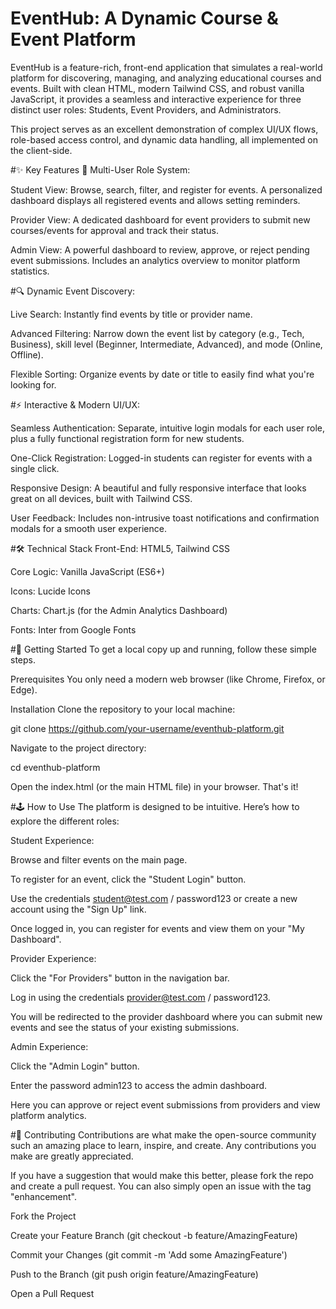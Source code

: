 # EventHub: A Dynamic Course & Event Platform
EventHub is a feature-rich, front-end application that simulates a real-world platform for discovering, managing, and analyzing educational courses and events. Built with clean HTML, modern Tailwind CSS, and robust vanilla JavaScript, it provides a seamless and interactive experience for three distinct user roles: Students, Event Providers, and Administrators.

This project serves as an excellent demonstration of complex UI/UX flows, role-based access control, and dynamic data handling, all implemented on the client-side.

#✨ Key Features
👤 Multi-User Role System:

Student View: Browse, search, filter, and register for events. A personalized dashboard displays all registered events and allows setting reminders.

Provider View: A dedicated dashboard for event providers to submit new courses/events for approval and track their status.

Admin View: A powerful dashboard to review, approve, or reject pending event submissions. Includes an analytics overview to monitor platform statistics.

#🔍 Dynamic Event Discovery:

Live Search: Instantly find events by title or provider name.

Advanced Filtering: Narrow down the event list by category (e.g., Tech, Business), skill level (Beginner, Intermediate, Advanced), and mode (Online, Offline).

Flexible Sorting: Organize events by date or title to easily find what you're looking for.

#⚡ Interactive & Modern UI/UX:

Seamless Authentication: Separate, intuitive login modals for each user role, plus a fully functional registration form for new students.

One-Click Registration: Logged-in students can register for events with a single click.

Responsive Design: A beautiful and fully responsive interface that looks great on all devices, built with Tailwind CSS.

User Feedback: Includes non-intrusive toast notifications and confirmation modals for a smooth user experience.

#🛠️ Technical Stack
Front-End: HTML5, Tailwind CSS

Core Logic: Vanilla JavaScript (ES6+)

Icons: Lucide Icons

Charts: Chart.js (for the Admin Analytics Dashboard)

Fonts: Inter from Google Fonts

#🚀 Getting Started
To get a local copy up and running, follow these simple steps.

Prerequisites
You only need a modern web browser (like Chrome, Firefox, or Edge).

Installation
Clone the repository to your local machine:

git clone https://github.com/your-username/eventhub-platform.git

Navigate to the project directory:

cd eventhub-platform

Open the index.html (or the main HTML file) in your browser. That's it!

#🕹️ How to Use
The platform is designed to be intuitive. Here’s how to explore the different roles:

Student Experience:

Browse and filter events on the main page.

To register for an event, click the "Student Login" button.

Use the credentials student@test.com / password123 or create a new account using the "Sign Up" link.

Once logged in, you can register for events and view them on your "My Dashboard".

Provider Experience:

Click the "For Providers" button in the navigation bar.

Log in using the credentials provider@test.com / password123.

You will be redirected to the provider dashboard where you can submit new events and see the status of your existing submissions.

Admin Experience:

Click the "Admin Login" button.

Enter the password admin123 to access the admin dashboard.

Here you can approve or reject event submissions from providers and view platform analytics.

#🤝 Contributing
Contributions are what make the open-source community such an amazing place to learn, inspire, and create. Any contributions you make are greatly appreciated.

If you have a suggestion that would make this better, please fork the repo and create a pull request. You can also simply open an issue with the tag "enhancement".

Fork the Project

Create your Feature Branch (git checkout -b feature/AmazingFeature)

Commit your Changes (git commit -m 'Add some AmazingFeature')

Push to the Branch (git push origin feature/AmazingFeature)

Open a Pull Request
